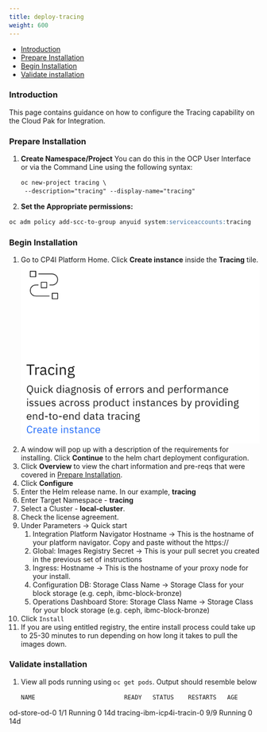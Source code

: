 ```yaml
---
title: deploy-tracing
weight: 600
---
```


- [Introduction](#introduction)
- [Prepare Installation](#prepare-installation)
- [Begin Installation](#begin-installation)
- [Validate installation](#validate-installation)

### Introduction
This page contains guidance on how to configure the Tracing capability on the Cloud Pak for Integration.

### Prepare Installation

1. **Create Namespace/Project**
   You can do this in the OCP User Interface or via the Command Line using the following syntax:   
   ``` md
   oc new-project tracing \
    --description="tracing" --display-name="tracing"
   ```
2. **Set the Appropriate permissions:**  
``` md
oc adm policy add-scc-to-group anyuid system:serviceaccounts:tracing
```
  
### Begin Installation
1. Go to CP4I Platform Home. Click **Create instance** inside the **Tracing** tile.    
![](2.tracing_nav.png)
1. A window will pop up with a description of the requirements for installing. Click **Continue** to the helm chart deployment configuration.
  2. Click **Overview** to view the chart information and pre-reqs that were covered in [Prepare Installation](#prepare-installation).
3. Click **Configure**
4. Enter the Helm release name. In our example, **tracing**
5. Enter Target Namespace - **tracing**
6. Select a Cluster - **local-cluster**.
7. Check the license agreement.
8. Under Parameters -> Quick start
   1. Integration Platform Navigator Hostname -> This is the hostname of your platform navigator.  Copy and paste without the https://
   2. Global: Images Registry Secret -> This is your pull secret you created in the previous set of instructions
   3. Ingress: Hostname -> This is the hostname of your proxy node for your install.
   4. Configuration DB: Storage Class Name -> Storage Class for your block storage (e.g. ceph, ibmc-block-bronze)
   5. Operations Dashboard Store: Storage Class Name -> Storage Class for your block storage (e.g. ceph, ibmc-block-bronze)
9.  Click `Install`
10. If you are using entitled registry, the entire install process could take up to 25-30 minutes to run depending on how long it takes to pull the images down.


### Validate installation    

1. View all pods running using `oc get pods`.  Output should resemble below
    ```md
    NAME                         READY   STATUS    RESTARTS   AGE
od-store-od-0                1/1     Running   0          14d
tracing-ibm-icp4i-tracin-0   9/9     Running   0          14d
```
   